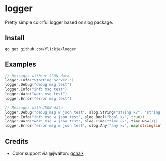 # logger

Pretty simple colorful logger based on slog package.

## Install

```
go get github.com/fl1ckje/logger
```

## Examples

```go
// Messages without JSON data
logger.Info("Starting server.")
logger.Debug("debug msg test")
logger.Info("info msg test")
logger.Warn("warn msg test")
logger.Error("error msg test")

// Messages with JSON data
logger.Debug("debug msg w json test", slog.String("string kv", "string value"))
logger.Info("info msg w json test", slog.Bool("bool kv", true))
logger.Warn("warn msg w json test", slog.Time("time kv", time.Now()))
logger.Error("error msg w json test", slog.Any("any kv", map[string]int{"user": 0, "id": 1, "ext_data": 2}))
```

## Credits

* Color support via @jwalton: [gchalk](https://github.com/jwalton/gchalk)
